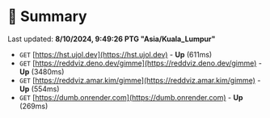 # 📖 Summary
Last updated: **8/10/2024, 9:49:26 PTG "Asia/Kuala_Lumpur"**

- `GET` [https://hst.ujol.dev](https://hst.ujol.dev) - **Up** (611ms)
- `GET` [https://reddviz.deno.dev/gimme](https://reddviz.deno.dev/gimme) - **Up** (3480ms)
- `GET` [https://reddviz.amar.kim/gimme](https://reddviz.amar.kim/gimme) - **Up** (554ms)
- `GET` [https://dumb.onrender.com](https://dumb.onrender.com) - **Up** (269ms)
